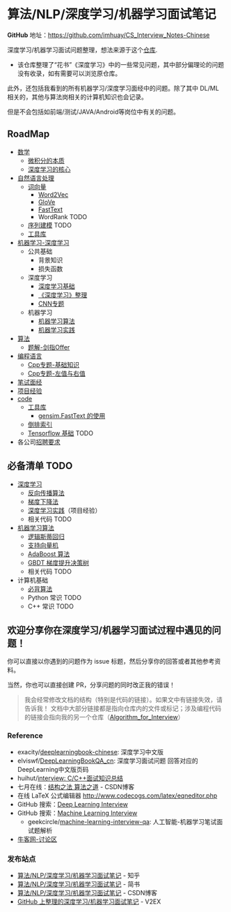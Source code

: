 算法/NLP/深度学习/机器学习面试笔记
===
**GitHub** 地址：https://github.com/imhuay/CS_Interview_Notes-Chinese

深度学习/机器学习面试问题整理，想法来源于这个[仓库](https://github.com/elviswf/DeepLearningBookQA_cn).
- 该仓库整理了“花书”《深度学习》中的一些常见问题，其中部分偏理论的问题没有收录，如有需要可以浏览原仓库。

此外，还包括我看到的所有机器学习/深度学习面经中的问题。除了其中 DL/ML 相关的，其他与算法岗相关的计算机知识也会记录。

但是不会包括如前端/测试/JAVA/Android等岗位中有关的问题。

<!-- 替换地址 -->
<!-- https://github.com/imhuay/CS_Interview_Notes-Chinese/blob/master/ -->
## RoadMap
- [数学](./数学)
  - [微积分的本质](./数学/微积分的本质.md)
  - [深度学习的核心](./数学/深度学习的核心.md)
- [自然语言处理](./自然语言处理)
  - [词向量](./自然语言处理/专题-词向量.md)
    - [Word2Vec](./自然语言处理/专题-词向量.md#word2vec)
    - [GloVe](./自然语言处理/专题-词向量.md#glove)
    - [FastText](./自然语言处理/专题-词向量.md#fasttext)
    - WordRank TODO
  - [序列建模](./自然语言处理/专题-序列建模.md) TODO
  - [工具库](./自然语言处理/专题-工具库.md)
- [机器学习-深度学习](./机器学习-深度学习)
  - 公共基础
    - 背景知识
    - 损失函数
  - 深度学习
    - [深度学习基础](./机器学习-深度学习/DL专题-深度学习基础.md)
    - [《深度学习》整理](./机器学习-深度学习/DL专题-《深度学习》整理.md)
    - [CNN专题](./机器学习-深度学习/DL专题-CNN.md)
  - 机器学习
    - [机器学习算法](./机器学习-深度学习/ML专题-机器学习算法.md)
    - [机器学习实践](./机器学习-深度学习/ML专题-机器学习实践.md)
- [算法](./算法)
  - [题解-剑指Offer](./算法/题解-剑指Offer.md)
- [编程语言](./编程语言)
  - [Cpp专题-基础知识](./编程语言/Cpp专题-基础知识.md)
  - [Cpp专题-左值与右值](./编程语言/Cpp专题-左值与右值.md)
- [笔试面经](./笔试面经)
- [项目经验](./项目经验)
- [code](./code)
  - [工具库](./code/工具库)
    - [gensim.FastText 的使用](./code/工具库/gensim/FastText.py)
  - [倒排索引](./code/倒排索引)
  - [Tensorflow 基础](./code/tf-基础) TODO
- 各公司[招聘要求](./招聘要求.md)

## 必备清单 TODO
- [深度学习](./深度学习/README.md)
  - [反向传播算法](./深度学习/README.md#反向传播算法)
  - [梯度下降法](#梯度下降法)
  - [深度学习实践](./项目经验/README.md)（项目经验）
  - 相关代码 TODO
- [机器学习算法](./机器学习/README.md)
  - [逻辑斯蒂回归](./机器学习/README.md#逻辑斯蒂回归)
  - [支持向量机](./机器学习/README.md#支持向量机)
  - [AdaBoost 算法](./机器学习/README.md#adaboost-算法)
  - [GBDT 梯度提升决策树](./机器学习/README.md#梯度提升决策树-gbdt)
  - 相关代码 TODO
- 计算机基础
  - [必背算法](https://github.com/imhuay/Algorithm_for_Interview-Chinese/tree/master/Algorithm_for_Interview/_必背算法)
  - Python 常识 TODO
  - C++ 常识 TODO


**欢迎分享你在深度学习/机器学习面试过程中遇见的问题！**
---
你可以直接以你遇到的问题作为 issue 标题，然后分享你的回答或者其他参考资料。

当然，你也可以直接创建 PR，分享问题的同时改正我的错误！

> 我会经常修改文档的结构（特别是代码的链接）。如果文中有链接失效，请告诉我！
> 文档中大部分链接都是指向仓库内的文件或标记；涉及编程代码的链接会指向我的另一个仓库（[Algorithm_for_Interview](https://github.com/imhuay/Algorithm_for_Interview-Chinese)）

### Reference

- exacity/[deeplearningbook-chinese](https://github.com/exacity/deeplearningbook-chinese): 深度学习中文版 
- elviswf/[DeepLearningBookQA_cn](https://github.com/elviswf/DeepLearningBookQA_cn): 深度学习面试问题 回答对应的DeepLearning中文版页码
- huihut/[interview: C/C++面试知识总结](https://github.com/huihut/interview) 
- 七月在线：[结构之法 算法之道](https://blog.csdn.net/v_july_v) - CSDN博客
- 在线 LaTeX 公式编辑器 http://www.codecogs.com/latex/eqneditor.php
- GitHub 搜索：[Deep Learning Interview](https://github.com/search?q=deep+learning+interview)
- GitHub 搜索：[Machine Learning Interview](https://github.com/search?q=machine+learning+interview)
    - geekcircle/[machine-learning-interview-qa](https://github.com/geekcircle/machine-learning-interview-qa): 人工智能-机器学习笔试面试题解析 
- [牛客网-讨论区](https://www.nowcoder.com/discuss?type=2&order=0)

### 发布站点
- [算法/NLP/深度学习/机器学习面试笔记](https://zhuanlan.zhihu.com/p/41515995) - 知乎
- [算法/NLP/深度学习/机器学习面试笔记](https://www.jianshu.com/p/55b0703aa1ad) - 简书 
- [算法/NLP/深度学习/机器学习面试笔记](https://blog.csdn.net/imhuay/article/details/81490564) - CSDN博客 
- [GitHub 上整理的深度学习/机器学习面试笔记](https://www.v2ex.com/t/473047) - V2EX 